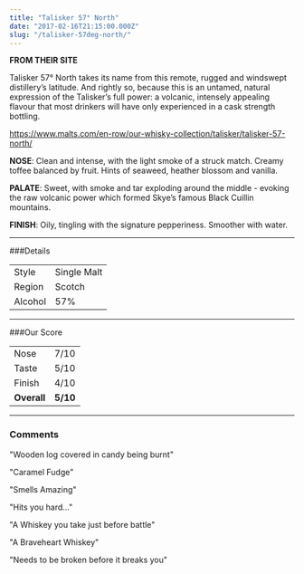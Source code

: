 ```yaml
---
title: "Talisker 57° North"
date: "2017-02-16T21:15:00.000Z"
slug: "/talisker-57deg-north/"
---
```

**FROM THEIR SITE**

Talisker 57° North takes its name from this remote, rugged and windswept distillery’s latitude. And rightly so, because this is an untamed, natural expression of the Talisker’s full power: a volcanic, intensely appealing flavour that most drinkers will have only experienced in a cask strength bottling.

https://www.malts.com/en-row/our-whisky-collection/talisker/talisker-57-north/

**NOSE**: Clean and intense, with the light smoke of a struck match. Creamy toffee balanced by fruit. Hints of seaweed, heather blossom and vanilla.

**PALATE**: Sweet, with smoke and tar exploding around the middle - evoking the raw volcanic power which formed Skye’s famous Black Cuillin mountains.

**FINISH**: Oily, tingling with the signature pepperiness. Smoother with water.

---

###Details
<table>  
<tr>  
<td class="grey">Style</td><td>Single Malt</td>  
</tr>  
<tr>  
<td class="grey">Region</td><td>Scotch</td>  
</tr>  
<tr>  
<td class="grey">Alcohol</td><td>57%</td>  
</tr>  
</table>


---

###Our Score
<table class="score-table">  
<tr>  
<td class="grey">Nose</td><td>7/10</td>  
</tr>  
<tr>  
<td class="grey">Taste</td><td>5/10</td>  
</tr>  
<tr>  
<td class="grey">Finish</td><td>4/10</td>  
</tr>  
<tr>  
<td class="grey"><strong>Overall</strong></td><td><strong>5/10</strong></td>  
</tr>  
</table>

---

### Comments
"Wooden log covered in candy being burnt"

"Caramel Fudge"

"Smells Amazing"

"Hits you hard..."

"A Whiskey you take just before battle"

"A Braveheart Whiskey"

"Needs to be broken before it breaks you"

    